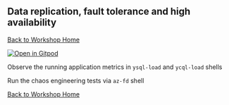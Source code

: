 ## Data replication, fault tolerance and high availability

[Back to Workshop Home][home]

[![Open in Gitpod][logo-gitpod]][gp-ft]

Observe the running application metrics in `ysql-load` and `ycql-load` shells

Run the chaos engineering tests via `az-fd` shell

[Back to Workshop Home][home]

[home]: ../../README.md
[logo-gitpod]: https://gitpod.io/button/open-in-gitpod.svg
[gp-ft]: https://gitpod.io/#https://github.com/yogendra/ybdb-workshop/tree/ws/ft
